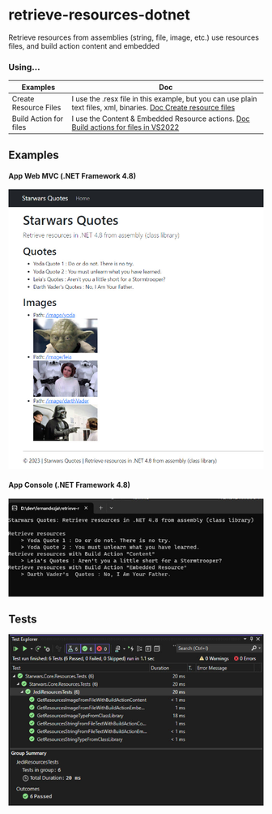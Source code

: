 # retrieve-resources-dotnet
Retrieve resources from assemblies (string, file, image, etc.) use resources files, and build action content and embedded

### Using...

|Examples   |Doc   |
|---|---|
|Create Resource Files  | I use the .resx file in this example, but you can use plain text files, xml, binaries. [Doc Create resource files](https://learn.microsoft.com/en-us/dotnet/core/extensions/create-resource-files)   |
|Build Action for files  | I use the Content & Embedded Resource actions. [Doc Build actions for files in VS2022 ](https://learn.microsoft.com/en-us/visualstudio/ide/build-actions?view=vs-2022)   |


## Examples
#### App Web MVC (.NET Framework 4.8)
![App Web MVC .NET Framework 4.8](https://raw.githubusercontent.com/fernandezja/retrieve-resources-dotnet/master/assets/retrieve-resources-dotnet-app-webmvc-01.jpg)
#### App Console (.NET Framework 4.8)
![App Console .NET Framework 4.8](https://raw.githubusercontent.com/fernandezja/retrieve-resources-dotnet/master/assets/retrieve-resources-dotnet-app-console-01.jpg)


## Tests
![Tests](https://raw.githubusercontent.com/fernandezja/retrieve-resources-dotnet/master/assets/retrieve-resources-dotnet-tests-01.jpg)

